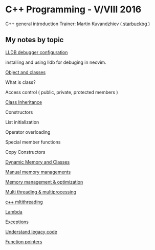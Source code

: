 # C++ Programming - V/VIII 2016

C++ general introduction
Trainer: Martin Kuvandzhiev ([ starbuckbg ](https://github.com/starbuckbg))

## My notes by topic

[LLDB debugger configuration](week_one/README.md)

  installing and using lldb for debuging in neovim.

[Object and classes](week_four/extra/README.md)

  What is class?

  Access control ( public, private, protected members )

  [ Class Inheritance ](week_four/extra/inheritance/README.md)

  Constructors

  List initialization

  Operator overloading

  Special member functions

  Copy Constructors

[ Dynamic Memory and Classes ](week_four/extra/DynamicMemoryAndClasses/README.md)

[Manual memory managements](week_five/README.md)

[Memory management & optimization](week_six/README.md)

[Multi threading & multiprocessing](week_seven/README.md)

  [c++ mltithreading](week_seven/extra/README.md)

[Lambda](https://github.com/nexusstar/SoftUni/blob/master/Cplusplus/week_seven/README.md#lambda)

[Exceptions](week_eight/README.md)

[Understand legacy code](week_eight/extra/README.md)

  [Function pointers](week_eight/extra/legacyCode/README.md)

